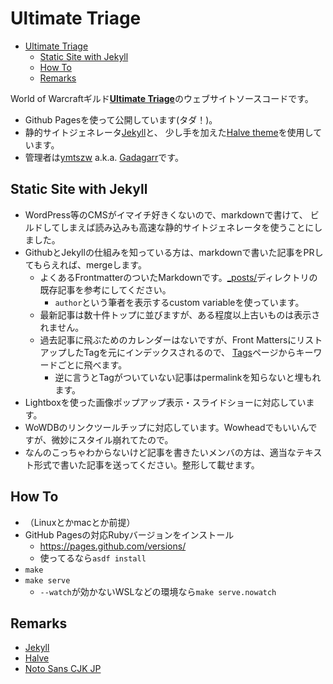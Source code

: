 # Ultimate Triage


- [Ultimate Triage](#ultimate-triage)
  - [Static Site with Jekyll](#static-site-with-jekyll)
  - [How To](#how-to)
  - [Remarks](#remarks)

World of Warcraftギルド[**Ultimate Triage**](http://www.utriage.net)のウェブサイトソースコードです。

* Github Pagesを使って公開しています(タダ！)。
* 静的サイトジェネレータ[Jekyll](http://jekyllrb.com/)と、
  少し手を加えた[Halve theme](https://github.com/TaylanTatli/Halve)を使用しています。
* 管理者は[ymtszw](https://github.com/ymtszw) a.k.a. [Gadagarr](https://twitter.com/gada_twt)です。

## Static Site with Jekyll

* WordPress等のCMSがイマイチ好きくないので、markdownで書けて、
  ビルドしてしまえば読み込みも高速な静的サイトジェネレータを使うことにしました。
* GithubとJekyllの仕組みを知っている方は、markdownで書いた記事をPRしてもらえれば、mergeします。
    * よくあるFrontmatterのついたMarkdownです。[_posts/](./_posts)ディレクトリの既存記事を参考にしてください。
        * `author`という筆者を表示するcustom variableを使っています。
    * 最新記事は数十件トップに並びますが、ある程度以上古いものは表示されません。
    * 過去記事に飛ぶためのカレンダーはないですが、Front MattersにリストアップしたTagを元にインデックスされるので、
      [Tags](http://www.utriage.net/tags)ページからキーワードごとに飛べます。
        * 逆に言うとTagがついていない記事はpermalinkを知らないと埋もれます。
* Lightboxを使った画像ポップアップ表示・スライドショーに対応しています。
* WoWDBのリンクツールチップに対応しています。Wowheadでもいいんですが、微妙にスタイル崩れてたので。
* なんのこっちゃわからないけど記事を書きたいメンバの方は、適当なテキスト形式で書いた記事を送ってください。整形して載せます。

## How To

* （Linuxとかmacとか前提）
* GitHub Pagesの対応Rubyバージョンをインストール
  * https://pages.github.com/versions/
  * 使ってるなら`asdf install`
* `make`
* `make serve`
  * `--watch`が効かないWSLなどの環境なら`make serve.nowatch`

## Remarks
* [Jekyll](http://jekyllrb.com/)
* [Halve](https://github.com/TaylanTatli/Halve)
* [Noto Sans CJK JP](https://www.google.com/get/noto/#sans-jpan)
